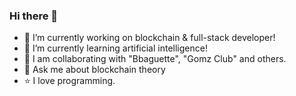 ### Hi there 👋

- 🔭 I’m currently working on blockchain & full-stack developer!
- 🌱 I’m currently learning artificial intelligence!
- 👯 I am collaborating with "Bbaguette", "Gomz Club" and others.
- 💬 Ask me about blockchain theory
- ⭐ I love programming.

